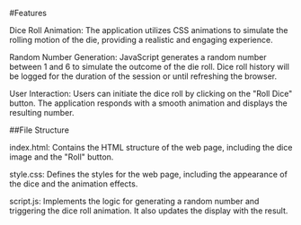 #Features

Dice Roll Animation: The application utilizes CSS animations to simulate the rolling motion of the die, providing a realistic and engaging experience.

Random Number Generation: JavaScript generates a random number between 1 and 6 to simulate the outcome of the die roll. Dice roll history will be logged for the duration of the session or until refreshing the browser. 

User Interaction: Users can initiate the dice roll by clicking on the "Roll Dice" button. The application responds with a smooth animation and displays the resulting number.

##File Structure

index.html: Contains the HTML structure of the web page, including the dice image and the "Roll" button.

style.css: Defines the styles for the web page, including the appearance of the dice and the animation effects.

script.js: Implements the logic for generating a random number and triggering the dice roll animation. It also updates the display with the result.

